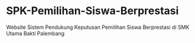 # SPK-Pemilihan-Siswa-Berprestasi
Website Sistem Pendukung Keputusan Pemilihan Siswa Berprestasi di SMK Utama Bakti Palembang

